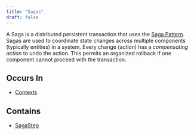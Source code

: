 ```yaml
---
title: "Sagas"
draft: false
---
```


A Saga is a distributed persistent transaction that uses the
[Saga Pattern](https://microservices.io/patterns/data/saga.html). Sagas are 
used to coordinate state changes across multiple components (typically 
entities) in a system. Every change (action) has a *compensating action* to 
undo the action. This permits an organized rollback if one component cannot 
proceed with the transaction.

## Occurs In
* [Contexts](context.md)

## Contains
* [SagaStep](sagastep.md)

